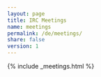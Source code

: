```yaml
---
layout: page
title: IRC Meetings
name: meetings
permalink: /de/meetings/
share: false
version: 1
---
```

{% include _meetings.html %}
